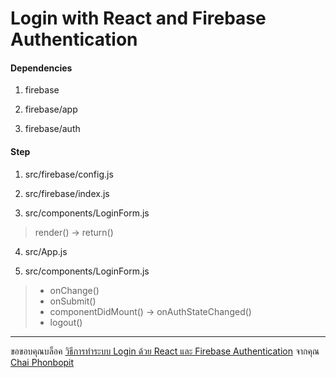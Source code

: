 # Login with React and Firebase Authentication

#### Dependencies
1. firebase

2. firebase/app

3. firebase/auth

####  Step

1. src/firebase/config.js

2. src/firebase/index.js

3. src/components/LoginForm.js
> render() -> return()

4. src/App.js

5. src/components/LoginForm.js
> - onChange()
> - onSubmit()
> - componentDidMount() -> onAuthStateChanged()
> - logout()

------------

ขอขอบคุณบล็อค [วิธีการทำระบบ Login ด้วย React และ Firebase Authentication](https://medium.com/devahoy/react-login-with-firebase-authentication-fd47236a849a "วิธีการทำระบบ Login ด้วย React และ Firebase Authentication") จากคุณ [Chai Phonbopit](https://devahoy.com/ "Chai Phonbopit")
